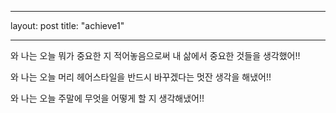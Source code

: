- - -
layout: post
title: "achieve1"
- - -

와 나는 오늘 뭐가 중요한 지 적어놓음으로써 내 삶에서 중요한 것들을 생각했어!!

와 나는 오늘 머리 헤어스타일을 반드시 바꾸겠다는 멋잔 생각을 해냈어!!

와 나는 오늘 주말에 무엇을 어떻게 할 지 생각해냈어!!

​
